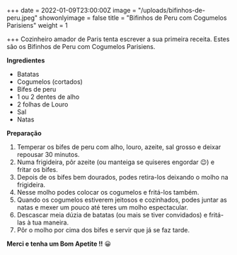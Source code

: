 +++
date = 2022-01-09T23:00:00Z
image = "/uploads/bifinhos-de-peru.jpeg"
showonlyimage = false
title = "Bifinhos de Peru com Cogumelos Parisiens"
weight = 1

+++
Cozinheiro amador de Paris tenta escrever a sua primeira receita. Estes são os Bifinhos de Peru com Cogumelos Parisiens.

**Ingredientes**

* Batatas
* Cogumelos (cortados)
* Bifes de peru
* 1 ou 2 dentes de alho
* 2 folhas de Louro
* Sal
* Natas

**Preparação**

1. Temperar os bifes de peru com alho, louro, azeite, sal grosso e deixar repousar 30 minutos.
2. Numa frigideira, pôr azeite (ou manteiga se quiseres engordar 😉)  e fritar os bifes.
3. Depois de os bifes bem dourados, podes retira-los deixando o molho na frigideira.
4. Nesse molho podes colocar os cogumelos e fritá-los também.
5. Quando os cogumelos estiverem jeitosos e cozinhados, podes juntar as natas e mexer um pouco até teres um molho espectacular.
6. Descascar meia dúzia de batatas (ou mais se tiver convidados) e fritá-las à tua maneira.
7. Pôr o molho por cima dos bifes e servir que já se faz tarde.

**Merci e tenha um Bom Apetite !!** 😀